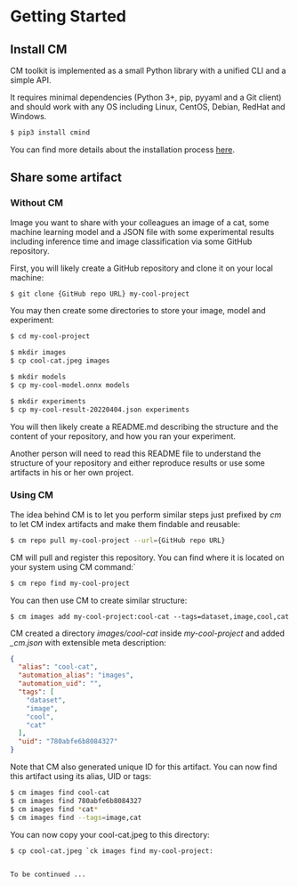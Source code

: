# Getting Started


## Install CM

CM toolkit is implemented as a small Python library with a unified CLI and a simple API.

It requires minimal dependencies (Python 3+, pip, pyyaml and a Git client) 
and should work with any OS including Linux, CentOS, Debian, RedHat and Windows.

```bash
$ pip3 install cmind
```

You can find more details about the installation process [here](docs/installation.md).

## Share some artifact 

### Without CM

Image you want to share with your colleagues an image of a cat, some machine learning model
and a JSON file with some experimental results including inference time and image classification
via some GitHub repository.

First, you will likely create a GitHub repository and clone it on your local machine:

```bash
$ git clone {GitHub repo URL} my-cool-project
```
 
You may then create some directories to store your image, model and experiment:

```bash
$ cd my-cool-project

$ mkdir images
$ cp cool-cat.jpeg images

$ mkdir models
$ cp my-cool-model.onnx models

$ mkdir experiments
$ cp my-cool-result-20220404.json experiments
```

You will then likely create a README.md describing the structure 
and the content of your repository,
and how you ran your experiment.

Another person will need to read this README file to understand the structure
of your repository and either reproduce results or use some artifacts
in his or her own project.

### Using CM

The idea behind CM is to let you perform similar steps just prefixed by *cm* 
to let CM index artifacts and make them findable and reusable:

```bash
$ cm repo pull my-cool-project --url={GitHub repo URL} 
```

CM will pull and register this repository. You can find where it is located on your system using CM command:`
```bash
$ cm repo find my-cool-project
```

You can then use CM to create similar structure:
```
$ cm images add my-cool-project:cool-cat --tags=dataset,image,cool,cat
```

CM created a directory *images/cool-cat* inside *my-cool-project* and added *_cm.json* with extensible meta description:
```json
{
  "alias": "cool-cat",
  "automation_alias": "images",
  "automation_uid": "",
  "tags": [
    "dataset",
    "image",
    "cool",
    "cat"
  ],
  "uid": "780abfe6b8084327"
}
```

Note that CM also generated unique ID for this artifact. You can now find this artifact using its alias, UID or tags:
```bash
$ cm images find cool-cat
$ cm images find 780abfe6b8084327
$ cm images find *cat*
$ cm images find --tags=image,cat
``` 

You can now copy your cool-cat.jpeg to this directory:
```bash
$ cp cool-cat.jpeg `ck images find my-cool-project:


To be continued ...




